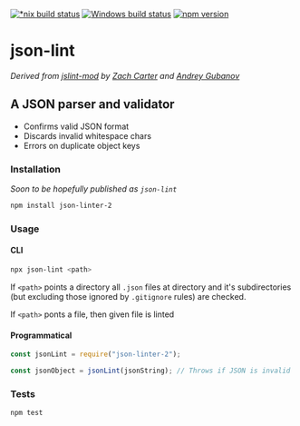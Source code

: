 [![*nix build status][nix-build-image]][nix-build-url]
[![Windows build status][win-build-image]][win-build-url]
[![npm version][npm-image]][npm-url]

# json-lint

_Derived from [jslint-mod](https://github.com/circlecell/jsonlint-mod) by [Zach Carter](https://github.com/zaach) and [Andrey Gubanov](https://github.com/finom)_

## A JSON parser and validator

-   Confirms valid JSON format
-   Discards invalid whitespace chars
-   Errors on duplicate object keys

### Installation

_Soon to be hopefully published as `json-lint`_

```bash
npm install json-linter-2
```

### Usage

#### CLI

```bash
npx json-lint <path>
```

If `<path>` points a directory all `.json` files at directory and it's subdirectories (but excluding those ignored by `.gitignore` rules)
are checked.

If `<path>` ponts a file, then given file is linted

#### Programmatical

```javascript
const jsonLint = require("json-linter-2");

const jsonObject = jsonLint(jsonString); // Throws if JSON is invalid
```

### Tests

```bash
npm test
```

[nix-build-image]: https://semaphoreci.com/api/v1/medikoo-org/json-linter/branches/master/shields_badge.svg
[nix-build-url]: https://semaphoreci.com/medikoo-org/json-linter
[win-build-image]: https://ci.appveyor.com/api/projects/status/x07py6qbye37d1gj?svg=true
[win-build-url]: https://ci.appveyor.com/project/medikoo/json-linter
[npm-image]: https://img.shields.io/npm/v/json-linter.svg
[npm-url]: https://www.npmjs.com/package/json-linter
